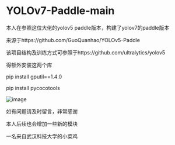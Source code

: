 # YOLOv7-Paddle-main
本人在参照这位大佬的yolov5 paddle版本，构建了yolov7的paddle版本

来源于https://github.com/GuoQuanhao/YOLOv5-Paddle

该项目结构及训练方式可参照于https://github.com/ultralytics/yolov5

得额外安装这两个库


pip install gputil==1.4.0

pip install pycocotools

![image](https://user-images.githubusercontent.com/78654431/200555766-7f103e63-b283-4c59-91de-0ac054df849e.png)


如有问题请及时留言，非常感谢

本人后续也会增加一些新的模块



一名来自武汉科技大学的小菜鸡

